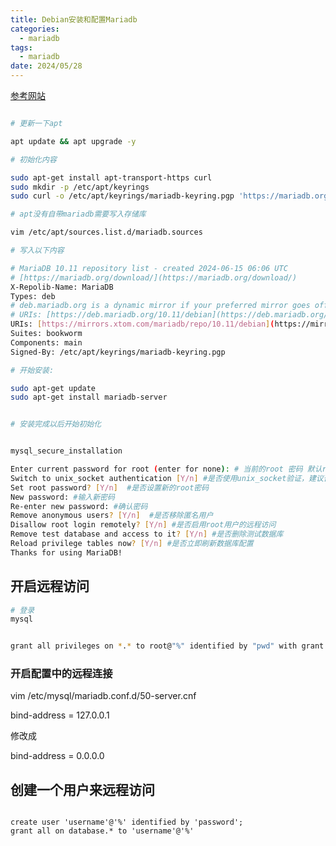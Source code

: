 ```yaml
---
title: Debian安装和配置Mariadb
categories:
  - mariadb
tags:
  - mariadb
date: 2024/05/28
---
```


[参考网站](https://mariadb.org/download/?t=repo-config&d=Debian+12+%22Bookworm%22&v=10.11&r_m=xtom_fre)

``` bash

# 更新一下apt

apt update && apt upgrade -y

# 初始化内容

sudo apt-get install apt-transport-https curl
sudo mkdir -p /etc/apt/keyrings
sudo curl -o /etc/apt/keyrings/mariadb-keyring.pgp 'https://mariadb.org/mariadb_release_signing_key.pgp'

# apt没有自带mariadb需要写入存储库

vim /etc/apt/sources.list.d/mariadb.sources

# 写入以下内容

# MariaDB 10.11 repository list - created 2024-06-15 06:06 UTC
# [https://mariadb.org/download/](https://mariadb.org/download/)
X-Repolib-Name: MariaDB
Types: deb
# deb.mariadb.org is a dynamic mirror if your preferred mirror goes offline. See [https://mariadb.org/mirrorbits/](https://mariadb.org/mirrorbits/) for details.
# URIs: [https://deb.mariadb.org/10.11/debian](https://deb.mariadb.org/10.11/debian)
URIs: [https://mirrors.xtom.com/mariadb/repo/10.11/debian](https://mirrors.xtom.com/mariadb/repo/10.11/debian)
Suites: bookworm
Components: main
Signed-By: /etc/apt/keyrings/mariadb-keyring.pgp

# 开始安装:

sudo apt-get update
sudo apt-get install mariadb-server


# 安装完成以后开始初始化


mysql_secure_installation

Enter current password for root (enter for none): # 当前的root 密码 默认root密码为空直接回车即可
Switch to unix_socket authentication [Y/n] #是否使用unix_socket验证，建议否
Set root password? [Y/n]  #是否设置新的root密码
New password: #输入新密码
Re-enter new password: #确认密码
Remove anonymous users? [Y/n]  #是否移除匿名用户
Disallow root login remotely? [Y/n] #是否启用root用户的远程访问
Remove test database and access to it? [Y/n] #是否删除测试数据库
Reload privilege tables now? [Y/n] #是否立即刷新数据库配置
Thanks for using MariaDB!

```


## 开启远程访问

``` bash
# 登录
mysql 

```

``` bash

grant all privileges on *.* to root@"%" identified by "pwd" with grant option; flush privileges;

```

### 开启配置中的远程连接

vim /etc/mysql/mariadb.conf.d/50-server.cnf

bind-address = 127.0.0.1

修改成

bind-address = 0.0.0.0  

## 创建一个用户来远程访问


``` mysql

create user 'username'@'%' identified by 'password';
grant all on database.* to 'username'@'%'
```
